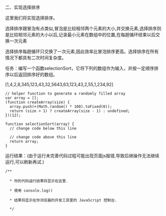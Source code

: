 二、实现选择排序

这里我们将实现选择排序。

选择排序跟冒泡有点类似,冒泡是比较相邻两个元素的大小,并交换元素,选择排序则是比较相邻元素的大小以后,记录最小元素在数组中的位置,在每趟循环结束以后交换一次元素

选择排序每趟循环只交换了一次元素,因此效率比冒泡排序更高。选择排序在所有情况下都具有二次时间复杂度。

任务：编写一个函数selectionSort，它将下列的数组作为输入，并按一定顺序排序以后返回排序好的数组。

[1,4,2,8,345,123,43,32,5643,63,123,43,2,55,1,234,92]

```
// helper function to generate a randomly filled array
var array = [];
(function createArray(size) {
  array.push(+(Math.random() * 100).toFixed(0));
  return (size > 1) ? createArray(size - 1) : undefined;
})(12);

function selectionSort(array) {
  // change code below this line

  // change code above this line
  return array;
}

```
运行结果：(由于运行未完善代码过程可能出现页面js报错,导致后继操作无法继续运行,可以刷新再试.)
```
/**

  * 你的代码运行结果将显示在这里.

  * 使用 console.log() 

  * 结果将显示在你浏览器的开发工具里的 JavaScript 控制台.

  */
```